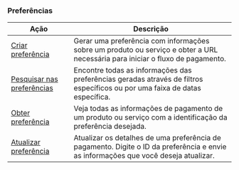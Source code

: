 ### Preferências

|Ação|Descrição|
|---|---|
|[Criar preferência](https://www.mercadopago[FAKER][URL][DOMAIN]/developers/pt/reference/preferences/_checkout_preferences/post)|Gerar uma preferência com informações sobre um produto ou serviço e obter a URL necessária para iniciar o fluxo de pagamento.|
|[Pesquisar nas preferências](https://www.mercadopago[FAKER][URL][DOMAIN]/developers/pt/reference/preferences/_checkout_preferences_search/get)|Encontre todas as informações das preferências geradas através de filtros específicos ou por uma faixa de datas específica.|
|[Obter preferência](https://www.mercadopago[FAKER][URL][DOMAIN]/developers/pt/reference/preferences/_checkout_preferences_id/get)|Veja todas as informações de pagamento de um produto ou serviço com a identificação da preferência desejada.|
|[Atualizar preferência](https://www.mercadopago[FAKER][URL][DOMAIN]/developers/pt/reference/preferences/_checkout_preferences_id/put)|Atualizar os detalhes de uma preferência de pagamento. Digite o ID da preferência e envie as informações que você deseja atualizar.|

